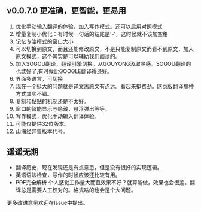 ## v0.0.7.0 更准确，更智能，更易用
1. 优化手动输入翻译的体验，加入写作模式。还可以启用对照模式
2. 增量复制小优化：有时候一句话的结尾是'-'，这时候就不该加空格
3. 记忆专注模式的窗口大小
4. 可以切换到原文，而且还能修改原文，不是只能复制原文而看不到原文，加入原文模式，这个其实是可以辅助我们阅读的。
5. 加入SOGOU翻译，翻译引擎切换。从GOUYONG汲取灵感。SOGOU翻译的也忒好了,有时候比GOOGLE翻译得还好。
6. 界面多语言，可切换
7. 现在一个挺大的问题就是译文离原文有点远。看起来挺费劲。网页版翻译那种方式其实不错。
8. 复制和黏贴的机制还是不太好。
9. 窗口的智能显示与隐藏，悬浮弹出等等。
10. 写作模式，优化手动输入翻译体验。
11. 可能仅提供32位版本。
12. 山海经异兽版本代号。

## 遥遥无期
- 翻译历史，现在发现还是有点意思，但是没有很好的实现逻辑。
- 英语语法检查，写作的时候应该还比较有用。
- ~~PDF完全解析~~ 个人感觉工作量大而且效果不好？就算能做，效果也会很差。翻译总是需要人工校对的。格式啥的也会是个大问题。

更多改进意见欢迎在Issue中提出。
